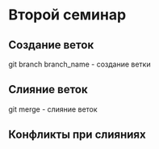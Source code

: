 # Второй семинар

## Создание веток
git branch branch_name - создание ветки
## Слияние веток
git merge - слияние веток
## Конфликты при слияниях

